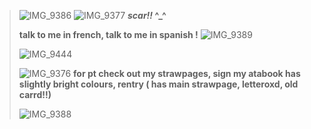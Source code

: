 
> ![IMG_9386](https://github.com/user-attachments/assets/2949f5ca-c295-454c-8fbb-543c3a4c671d)
>  ![IMG_9377](https://github.com/user-attachments/assets/a18d1395-27a1-4928-b145-9cfe81aafaf3)
> **_scar!!_ ^_^**
>
> **talk to me in french, talk to me in spanish !**  ![IMG_9389](https://github.com/user-attachments/assets/7cd6dbfe-8947-48b2-84cf-c1d8bd92955c)
>
> 
>  ![IMG_9444](https://github.com/user-attachments/assets/3314e37c-540a-406e-a8e3-74b8926ffb69)
> 
> ![IMG_9376](https://github.com/user-attachments/assets/a3d5dd71-aedd-4d20-a8a8-ed476cbe064b)
>   **for pt check out my strawpages, sign my atabook has slightly bright colours, rentry ( has main strawpage, letteroxd, old carrd!!)**
> 
>  ![IMG_9388](https://github.com/user-attachments/assets/987fa085-21d4-4cda-9292-ee66e9e0a914)
